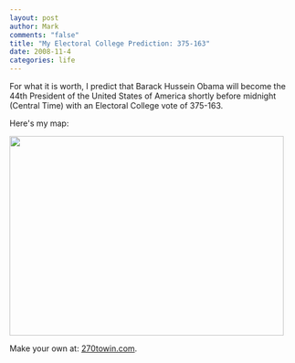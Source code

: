 ```yaml
--- 
layout: post
author: Mark
comments: "false"
title: "My Electoral College Prediction: 375-163"
date: 2008-11-4
categories: life
---
```

For what it is worth, I predict that Barack Hussein Obama will become the 44th President of the United States of America shortly before midnight (Central Time) with an Electoral College vote of 375-163.

Here's my map:

<img class="aligncenter" title="375 - 163" src="http://zanshin.net/images/375-163.jpg" alt="" width="480" height="350" />

Make your own at: <a title="270 To Win" href="http://270towin.com">270towin.com</a>.
